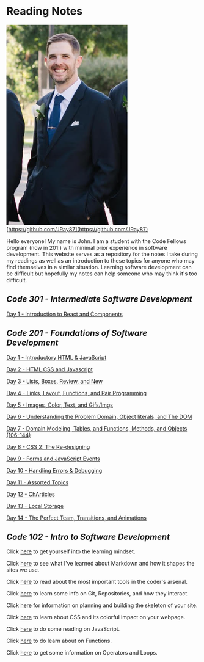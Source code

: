 # Reading Notes

![Me](images/ProfilePhoto.jpg)
[https://github.com/JRay87](https://github.com/JRay87)

Hello everyone! My name is John. I am a student with the Code Fellows program (now in 201!) with minimal prior experience in software development. This website serves as a repository for the notes I take during my readings as well as an introduction to these topics for anyone who may find themselves in a similar situation. Learning software development can be difficult but hopefully my notes can help someone who may think it's too difficult.  

## *Code 301 - Intermediate Software Development*

[Day 1 - Introduction to React and Components](301/Reading-1.md)

## *Code 201 - Foundations of Software Development*

[Day 1 - Introductory HTML & JavaScript](201/class-01.md)

[Day 2 - HTML CSS and Javascript](201/class-02.md)

[Day 3 - Lists, Boxes, Review, and New](201/class-03.md)

[Day 4 - Links, Layout, Functions, and Pair Programming](201/class-04.md)

[Day 5 - Images, Color, Text, and Gifs/Imgs](201/class-05.md)

[Day 6 - Understanding the Problem Domain, Object literals, and The DOM](201/class-06.md)

[Day 7 - Domain Modeling, Tables, and Functions, Methods, and Objects (106-144)](201/class-07.md)

[Day 8 - CSS 2: The Re-designing](201/class-08.md)

[Day 9 - Forms and JavaScript Events](201/class-09.md)

[Day 10 - Handling Errors & Debugging](201/class-10.md)

[Day 11 - Assorted Topics](201/class-11.md)

[Day 12 - ChArticles](201/class-12.md)

[Day 13 - Local Storage](201/class-13.md)

[Day 14 - The Perfect Team, Transitions, and Animations](201/class-14.md)

## *Code 102 - Intro to Software Development*

Click [here](102/zzGrowthMindset.md) to get yourself into the learning mindset.

Click [here](102/zzMrkdwnnotes.md) to see what I've learned about Markdown and how it shapes the sites we use.

Click [here](102/zzCodersComp.md) to read about the most important tools in the coder's arsenal.

Click [here](102/zzGitRepositories.md) to learn some info on Git, Repositories, and how they interact.

Click [here](102/zzBasicsofhtml.md) for information on planning and building the skeleton of your site.

Click [here](102/zzCSSNotes.md) to learn about CSS and its colorful impact on your webpage.

Click [here](102/zzJSNotes.md) to do some reading on JavaScript.

Click [here](102/zzFunctions.md) to do learn about on Functions.

Click [here](102/zzLoops.md) to get some information on Operators and Loops.
